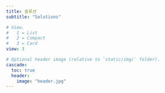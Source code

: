 ```yaml
---
title: 솔루션
subtitle: "Solutions"

# View.
#   1 = List
#   2 = Compact
#   3 = Card
view: 3

# Optional header image (relative to `static/img/` folder).
cascade:
  toc: true
  header:
    image: "header.jpg"
---
```

